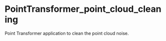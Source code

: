 # PointTransformer_point_cloud_cleaning
Point Transformer application to clean the point cloud noise.
